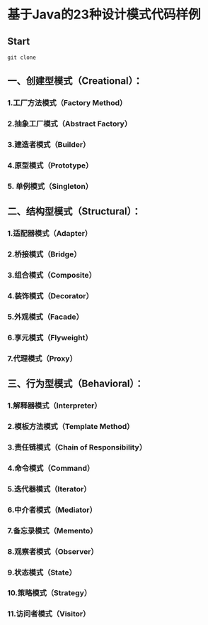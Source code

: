 # 基于Java的23种设计模式代码样例

## Start
```shell
git clone 
```

## 一、创建型模式（Creational）：
### 1.工厂方法模式（Factory Method）
### 2.抽象工厂模式（Abstract Factory）
### 3.建造者模式（Builder）
### 4.原型模式（Prototype）
### 5. 单例模式（Singleton）

## 二、结构型模式（Structural）：
### 1.适配器模式（Adapter）
### 2.桥接模式（Bridge）
### 3.组合模式（Composite）
### 4.装饰模式（Decorator）
### 5.外观模式（Facade）
### 6.享元模式（Flyweight）
### 7.代理模式（Proxy）

## 三、行为型模式（Behavioral）：
### 1.解释器模式（Interpreter）
### 2.模板方法模式（Template Method）
### 3.责任链模式（Chain of Responsibility）
### 4.命令模式（Command）
### 5.迭代器模式（Iterator）
### 6.中介者模式（Mediator）
### 7.备忘录模式（Memento）
### 8.观察者模式（Observer）
### 9.状态模式（State）
### 10.策略模式（Strategy）
### 11.访问者模式（Visitor）
